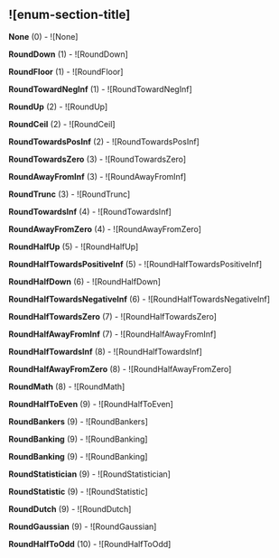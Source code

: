 ## ![enum-section-title]

**None** (0) - ![None]

**RoundDown** (1) - ![RoundDown]

**RoundFloor** (1) - ![RoundFloor]

**RoundTowardNegInf** (1) - ![RoundTowardNegInf]

**RoundUp** (2) - ![RoundUp]

**RoundCeil** (2) - ![RoundCeil]

**RoundTowardsPosInf** (2) - ![RoundTowardsPosInf]

**RoundTowardsZero** (3) - ![RoundTowardsZero]

**RoundAwayFromInf** (3) - ![RoundAwayFromInf]

**RoundTrunc** (3) - ![RoundTrunc]

**RoundTowardsInf** (4) - ![RoundTowardsInf]

**RoundAwayFromZero** (4) - ![RoundAwayFromZero]

**RoundHalfUp** (5) - ![RoundHalfUp]

**RoundHalfTowardsPositiveInf** (5) - ![RoundHalfTowardsPositiveInf]

**RoundHalfDown** (6) - ![RoundHalfDown]

**RoundHalfTowardsNegativeInf** (6) - ![RoundHalfTowardsNegativeInf]

**RoundHalfTowardsZero** (7) - ![RoundHalfTowardsZero]

**RoundHalfAwayFromInf** (7) - ![RoundHalfAwayFromInf]

**RoundHalfTowardsInf** (8) - ![RoundHalfTowardsInf]

**RoundHalfAwayFromZero** (8) - ![RoundHalfAwayFromZero]

**RoundMath** (8) - ![RoundMath]

**RoundHalfToEven** (9) - ![RoundHalfToEven]

**RoundBankers** (9) - ![RoundBankers]

**RoundBanking** (9) - ![RoundBanking]

**RoundBanking** (9) - ![RoundBanking]

**RoundStatistician** (9) - ![RoundStatistician]

**RoundStatistic** (9) - ![RoundStatistic]

**RoundDutch** (9) - ![RoundDutch]

**RoundGaussian** (9) - ![RoundGaussian]

**RoundHalfToOdd** (10) - ![RoundHalfToOdd]





